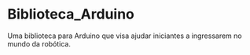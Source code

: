 # Biblioteca_Arduino
Uma biblioteca para Arduino que visa ajudar iniciantes a ingressarem no mundo da robótica.
